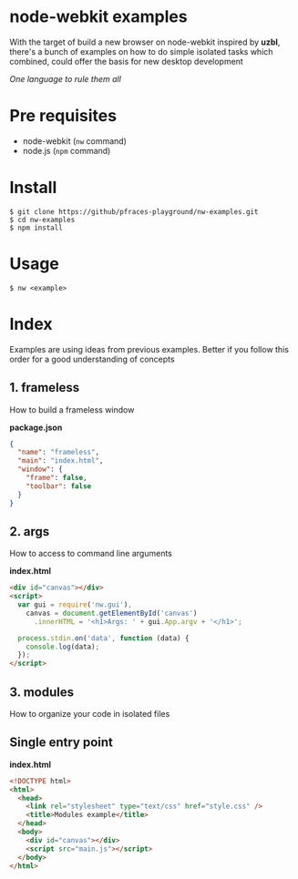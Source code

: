 # node-webkit examples

With the target of build a new browser on node-webkit inspired by **uzbl**,
there's a bunch of examples on how to do simple isolated tasks which combined,
could offer the basis for new desktop development

*One language to rule them all*

# Pre requisites

*   node-webkit (`nw` command)
*   node.js (`npm` command)

# Install

    $ git clone https://github/pfraces-playground/nw-examples.git
    $ cd nw-examples
    $ npm install

# Usage

    $ nw <example>

# Index

Examples are using ideas from previous examples. Better if you follow this
order for a good understanding of concepts

## 1. frameless

How to build a frameless window

**package.json**

```json
{
  "name": "frameless",
  "main": "index.html",
  "window": {
    "frame": false,
    "toolbar": false
  }
}
```

## 2. args

How to access to command line arguments

**index.html**

```html
<div id="canvas"></div>
<script>
  var gui = require('nw.gui'),
    canvas = document.getElementById('canvas')
      .innerHTML = '<h1>Args: ' + gui.App.argv + '</h1>';

  process.stdin.on('data', function (data) {
    console.log(data);
  });
</script>
```

## 3. modules

How to organize your code in isolated files

## Single entry point

**index.html**

```html
<!DOCTYPE html>
<html>
  <head>
    <link rel="stylesheet" type="text/css" href="style.css" />
    <title>Modules example</title>
  </head>
  <body>
    <div id="canvas"></div>
    <script src="main.js"></script>
  </body>
</html>
```
